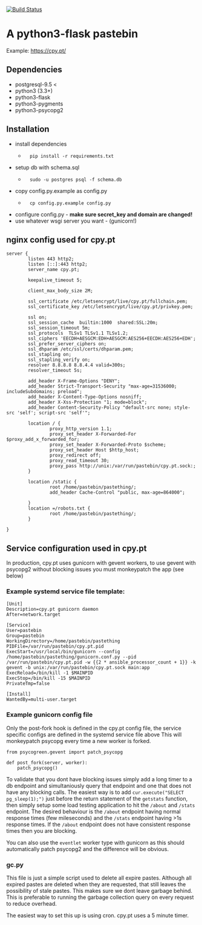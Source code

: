 [![Build Status](https://travis-ci.org/lbatalha/pastething.svg?branch=master)](https://travis-ci.org/lbatalha/pastething)
# A python3-flask pastebin

Example: https://cpy.pt/

## Dependencies

* postgresql-9.5 <
* python3 (3.3+)
* python3-flask
* python3-pygments
* python3-psycopg2

## Installation

* install dependencies
	* ```
		pip install -r requirements.txt
		```
* setup db with schema.sql
	* ```
		sudo -u postgres psql -f schema.db
		```
* copy config.py.example as config.py
	* ```
		cp config.py.example config.py
		```
* configure config.py - **make sure secret_key and domain are changed!**
* use whatever wsgi server you want - (gunicorn!)


## nginx config used for cpy.pt

```
server {
        listen 443 http2;
        listen [::]:443 http2;
        server_name cpy.pt;

        keepalive_timeout 5;

        client_max_body_size 2M;

        ssl_certificate /etc/letsencrypt/live/cpy.pt/fullchain.pem;
        ssl_certificate_key /etc/letsencrypt/live/cpy.pt/privkey.pem;

        ssl on;
        ssl_session_cache  builtin:1000  shared:SSL:20m;
        ssl_session_timeout 5m;
        ssl_protocols  TLSv1 TLSv1.1 TLSv1.2;
        ssl_ciphers 'EECDH+AESGCM:EDH+AESGCM:AES256+EECDH:AES256+EDH';
        ssl_prefer_server_ciphers on;
        ssl_dhparam /etc/ssl/certs/dhparam.pem;
        ssl_stapling on;
        ssl_stapling_verify on;
        resolver 8.8.8.8 8.8.4.4 valid=300s;
        resolver_timeout 5s;

        add_header X-Frame-Options "DENY";
        add_header Strict-Transport-Security "max-age=31536000; includeSubdomains; preload";
        add_header X-Content-Type-Options nosniff;
        add_header X-Xss-Protection "1; mode=block";
        add_header Content-Security-Policy "default-src none; style-src 'self'; script-src 'self'";

        location / {
                proxy_http_version 1.1;
                proxy_set_header X-Forwarded-For $proxy_add_x_forwarded_for;
                proxy_set_header X-Forwarded-Proto $scheme;
                proxy_set_header Host $http_host;
                proxy_redirect off;
                proxy_read_timeout 30;
                proxy_pass http://unix:/var/run/pastebin/cpy.pt.sock:;
        }

        location /static {
                root /home/pastebin/pastething/;
                add_header Cache-Control "public, max-age=864000";

        }
        location =/robots.txt {
                root /home/pastebin/pastething/;
        }

}
```

## Service configuration used in cpy.pt

In production, cpy.pt uses gunicorn with gevent workers, to use gevent with psycopg2 without blocking issues you must monkeypatch the app (see below)

### Example systemd service file template:
```
[Unit]
Description=cpy.pt gunicorn daemon
After=network.target

[Service]
User=pastebin
Group=pastebin
WorkingDirectory=/home/pastebin/pastething
PIDFile=/var/run/pastebin/cpy.pt.pid
ExecStart=/usr/local/bin/gunicorn --config /home/pastebin/pastething/gunicorn.conf.py --pid /var/run/pastebin/cpy.pt.pid -w {{2 * ansible_processor_count + 1}} -k gevent -b unix:/var/run/pastebin/cpy.pt.sock main:app
ExecReload=/bin/kill -1 $MAINPID
ExecStop=/bin/kill -15 $MAINPID
PrivateTmp=false

[Install]
WantedBy=multi-user.target
```

### Example gunicorn config file

Only the post-fork hook is defined in the cpy.pt config file, the service specific configs are defined in the systemd service file above
This will monkeypatch psycopg every time a new worker is forked.
```
from psycogreen.gevent import patch_psycopg

def post_fork(server, worker):
	patch_psycopg()
```

To validate that you dont have blocking issues simply add a long timer to a db endpoint and simultaniously query that endpoint and one that does not have any blocking calls.
The easiest way is to add `cur.execute("SELECT pg_sleep(1);")` just before the return statement of the `getstats` function, then simply setup some load testing application to hit the `/about` and `/stats` endpoint.
The desired behaviour is the `/about` endpoint having normal response times (few mileseconds) and the `/stats` endpoint having >1s response times.
If the `/about` endpoint does not have consistent response times then you are blocking.

You can also use the `eventlet` worker type with gunicorn as this should automatically patch psycopg2 and the difference will be obvious.


### gc.py

This file is just a simple script used to delete all expire pastes.
Although all expired pastes are deleted when they are requested, that still leaves the possibility of stale pastes. This makes sure we dont leave garbage behind.
This is preferable to running the garbage collection query on every request to reduce overhead.

The easiest way to set this up is using cron.
cpy.pt uses a 5 minute timer.
